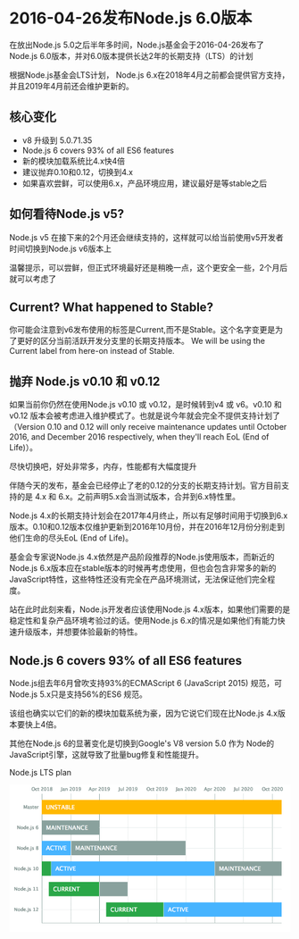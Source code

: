 # 2016-04-26发布Node.js 6.0版本

在放出Node.js 5.0之后半年多时间，Node.js基金会于2016-04-26发布了Node.js 6.0版本，并对6.0版本提供长达2年的长期支持（LTS）的计划

根据Node.js基金会LTS计划， Node.js 6.x在2018年4月之前都会提供官方支持，并且2019年4月前还会维护更新的。

## 核心变化

- v8 升级到 5.0.71.35
- Node.js 6 covers 93% of all ES6 features
- 新的模块加载系统比4.x快4倍
- 建议抛弃0.10和0.12，切换到4.x
- 如果喜欢尝鲜，可以使用6.x，产品环境应用，建议最好是等stable之后

## 如何看待Node.js v5?

Node.js v5 在接下来的2个月还会继续支持的，这样就可以给当前使用v5开发者时间切换到Node.js v6版本上

温馨提示，可以尝鲜，但正式环境最好还是稍晚一点，这个更安全一些，2个月后就可以考虑了

## Current? What happened to Stable?

你可能会注意到v6发布使用的标签是Current,而不是Stable。这个名字变更是为了更好的区分当前活跃开发分支里的长期支持版本。 We will be using the Current label from here-on instead of Stable.


## 抛弃 Node.js v0.10 和 v0.12

如果当前你仍然在使用Node.js v0.10 或 v0.12，是时候转到v4 或 v6。v0.10 和 v0.12 版本会被考虑进入维护模式了。也就是说今年就会完全不提供支持计划了（Version 0.10 and 0.12 will only receive maintenance updates until October 2016, and December 2016 respectively, when they'll reach EoL (End of Life)）。

尽快切换吧，好处非常多，内存，性能都有大幅度提升

伴随今天的发布，基金会已经停止了老的0.12的分支的长期支持计划。官方目前支持的是 4.x 和 6.x。之前声明5.x会当测试版本，合并到6.x特性里。

Node.js 4.x的长期支持计划会在2017年4月终止，所以有足够时间用于切换到6.x版本。0.10和0.12版本仅维护更新到2016年10月份，并在2016年12月份分别走到他们生命的尽头EoL (End of Life)。

基金会专家说Node.js 4.x依然是产品阶段推荐的Node.js使用版本，而新近的Node.js 6.x版本应在stable版本的时候再考虑使用，但也会包含非常多的新的JavaScript特性，这些特性还没有完全在产品环境测试，无法保证他们完全程度。

站在此时此刻来看，Node.js开发者应该使用Node.js 4.x版本，如果他们需要的是稳定性和复杂产品环境考验过的话。使用Node.js 6.x的情况是如果他们有能力快速升级版本，并想要体验最新的特性。

## Node.js 6 covers 93% of all ES6 features

Node.js组去年6月曾吹支持93%的ECMAScript 6 (JavaScript 2015) 规范，可Node.js 5.x只是支持56%的ES6 规范。


该组也确实以它们的新的模块加载系统为豪，因为它说它们现在比Node.js 4.x版本要快上4倍。

其他在Node.js 6的显著变化是切换到Google's V8 version 5.0 作为 Node的JavaScript引擎，这就导致了批量bug修复和性能提升。

Node.js LTS plan

![](https://github.com/nodejs/LTS/raw/master/schedule.png)
